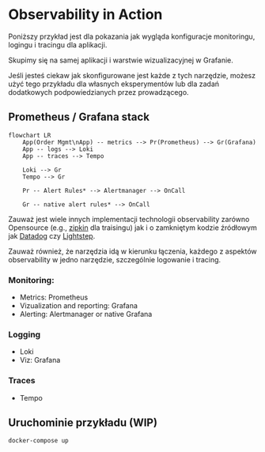 # Observability in Action

Poniższy przykład jest dla pokazania jak wygląda konfiguracje monitoringu, logingu i tracingu dla aplikacji.

Skupimy się na samej aplikacji i warstwie wizualizacyjnej w Grafanie.

Jeśli jesteś ciekaw jak skonfigurowane jest każde z tych narzędzie, możesz użyć tego przykładu dla własnych eksperymentów lub dla zadań dodatkowych podpowiedzianych przez prowadzącego.

## Prometheus / Grafana stack

```mermaid
flowchart LR
    App(Order Mgmt\nApp) -- metrics --> Pr(Prometheus) --> Gr(Grafana)
    App -- logs --> Loki
    App -- traces --> Tempo

    Loki --> Gr
    Tempo --> Gr

    Pr -- Alert Rules* --> Alertmanager --> OnCall

    Gr -- native alert rules* --> OnCall
```

Zauważ jest wiele innych implementacji technologii observability zarówno Opensource (e.g., [zipkin](https://zipkin.io) dla traisingu) jak i o zamkniętym kodzie źródłowym jak [Datadog](https://www.datadoghq.com) czy [Lightstep](https://lightstep.com).


Zauważ również, że narzędzia idą w kierunku łączenia, każdego z aspektów observability w jedno narzędzie, szczególnie logowanie i tracing.

### Monitoring:

- Metrics: Prometheus
- Vizualization and reporting: Grafana
- Alerting: Alertmanager or native Grafana

### Logging

- Loki
- Viz: Grafana

### Traces

- Tempo

## Uruchominie przykładu (WIP)

```bash
docker-compose up
```
